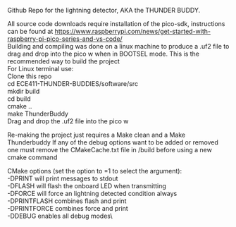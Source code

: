 Github Repo for the lightning detector, AKA the THUNDER BUDDY.

All source code downloads require installation of the pico-sdk, instructions can be found at https://www.raspberrypi.com/news/get-started-with-raspberry-pi-pico-series-and-vs-code/ \
Building and compiling was done on a linux machine to produce a .uf2 file to drag and drop into the pico w when in BOOTSEL mode. This is the recommended way to build the project\
For Linux terminal use:\
Clone this repo\
cd ECE411-THUNDER-BUDDIES/software/src\
mkdir build\
cd build\
cmake ..\
make ThunderBuddy\
Drag and drop the .uf2 file into the pico w 

Re-making the project just requires a Make clean and a Make Thunderbuddy
If any of the debug options want to be added or removed one must remove the CMakeCache.txt file in /build before using a new cmake command


CMake options (set the option to =1 to select the argument):\
-DPRINT will print messages to stdout\
-DFLASH will flash the onboard LED when transmitting\
-DFORCE will force an lightning detected condition always\
-DPRINTFLASH combines flash and print\
-DPRINTFORCE combines force and print\
-DDEBUG enables all debug modes\
